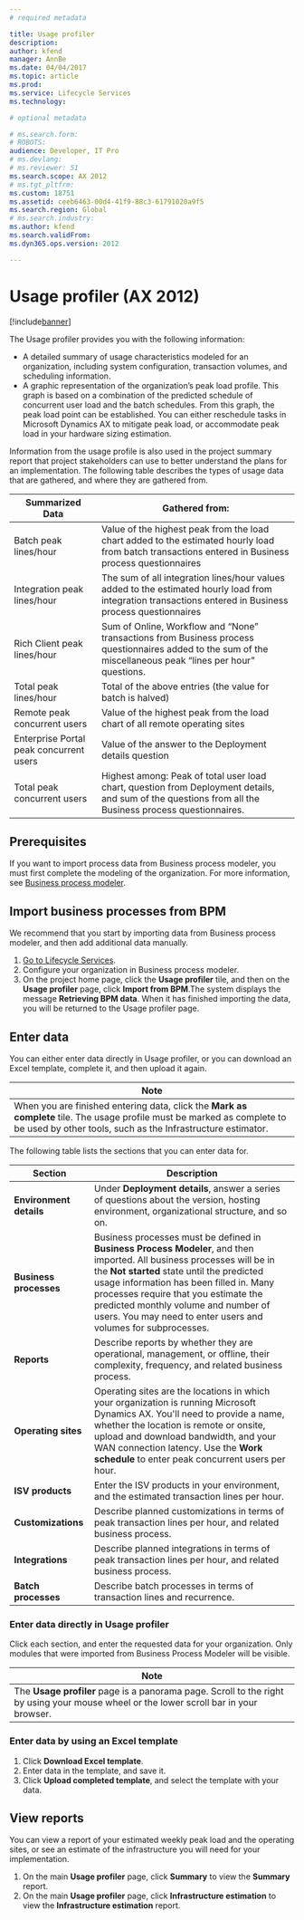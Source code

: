 ```yaml
---
# required metadata

title: Usage profiler 
description: 
author: kfend
manager: AnnBe
ms.date: 04/04/2017
ms.topic: article
ms.prod: 
ms.service: Lifecycle Services
ms.technology: 

# optional metadata

# ms.search.form: 
# ROBOTS: 
audience: Developer, IT Pro
# ms.devlang: 
# ms.reviewer: 51
ms.search.scope: AX 2012
# ms.tgt_pltfrm: 
ms.custom: 18751
ms.assetid: ceeb6463-00d4-41f9-88c3-61791020a9f5
ms.search.region: Global
# ms.search.industry: 
ms.author: kfend
ms.search.validFrom: 
ms.dyn365.ops.version: 2012

---
```


# Usage profiler (AX 2012)

[!include[banner](../../includes/banner.md)]




The Usage profiler provides you with the following information:

-   A detailed summary of usage characteristics modeled for an organization, including system configuration, transaction volumes, and scheduling information.
-   A graphic representation of the organization’s peak load profile. This graph is based on a combination of the predicted schedule of concurrent user load and the batch schedules. From this graph, the peak load point can be established. You can either reschedule tasks in Microsoft Dynamics AX to mitigate peak load, or accommodate peak load in your hardware sizing estimation.

Information from the usage profile is also used in the project summary report that project stakeholders can use to better understand the plans for an implementation. The following table describes the types of usage data that are gathered, and where they are gathered from.

| Summarized Data                         | Gathered from:                                                                                                                                              |
|-----------------------------------------|-------------------------------------------------------------------------------------------------------------------------------------------------------------|
| Batch peak lines/hour                   | Value of the highest peak from the load chart added to the estimated hourly load from batch transactions entered in Business process questionnaires         |
| Integration peak lines/hour             | The sum of all integration lines/hour values added to the estimated hourly load from integration transactions entered in Business process questionnaires    |
| Rich Client peak lines/hour             | Sum of Online, Workflow and “None” transactions from Business process questionnaires added to the sum of the miscellaneous peak “lines per hour” questions. |
| Total peak lines/hour                   | Total of the above entries (the value for batch is halved)                                                                                                  |
| Remote peak concurrent users            | Value of the highest peak from the load chart of all remote operating sites                                                                                 |
| Enterprise Portal peak concurrent users | Value of the answer to the Deployment details question                                                                                                      |
| Total peak concurrent users             | Highest among: Peak of total user load chart, question from Deployment details, and sum of the questions from all the Business process questionnaires.      |

## Prerequisites
If you want to import process data from Business process modeler, you must first complete the modeling of the organization. For more information, see [Business process modeler](../business-process-modeler-lcs.md).

## Import business processes from BPM
We recommend that you start by importing data from Business process modeler, and then add additional data manually.

1.  [Go to Lifecycle Services](https://lcs.dynamics.com).
2.  Configure your organization in Business process modeler.
3.  On the project home page, click the **Usage profiler** tile, and then on the **Usage profiler** page, click **Import from BPM**.The system displays the message **Retrieving BPM data**. When it has finished importing the data, you will be returned to the Usage profiler page.

## Enter data
You can either enter data directly in Usage profiler, or you can download an Excel template, complete it, and then upload it again.

| **Note**                                                                                                                                                                                |
|-----------------------------------------------------------------------------------------------------------------------------------------------------------------------------------------|
| When you are finished entering data, click the **Mark as complete** tile. The usage profile must be marked as complete to be used by other tools, such as the Infrastructure estimator. |

The following table lists the sections that you can enter data for.

| Section                 | Description                                                                                                                                                                                                                                                                                                                                                       |
|-------------------------|-------------------------------------------------------------------------------------------------------------------------------------------------------------------------------------------------------------------------------------------------------------------------------------------------------------------------------------------------------------------|
| **Environment details** | Under **Deployment details**, answer a series of questions about the version, hosting environment, organizational structure, and so on.                                                                                                                                                                                                                           |
| **Business processes**  | Business processes must be defined in **Business Process Modeler**, and then imported. All business processes will be in the **Not started** state until the predicted usage information has been filled in. Many processes require that you estimate the predicted monthly volume and number of users. You may need to enter users and volumes for subprocesses. |
| **Reports**             | Describe reports by whether they are operational, management, or offline, their complexity, frequency, and related business process.                                                                                                                                                                                                                              |
| **Operating sites**     | Operating sites are the locations in which your organization is running Microsoft Dynamics AX. You'll need to provide a name, whether the location is remote or onsite, upload and download bandwidth, and your WAN connection latency. Use the **Work schedule** to enter peak concurrent users per hour.                                                        |
| **ISV products**        | Enter the ISV products in your environment, and the estimated transaction lines per hour.                                                                                                                                                                                                                                                                         |
| **Customizations**      | Describe planned customizations in terms of peak transaction lines per hour, and related business process.                                                                                                                                                                                                                                                        |
| **Integrations**        | Describe planned integrations in terms of peak transaction lines per hour, and related business process.                                                                                                                                                                                                                                                          |
| **Batch processes**     | Describe batch processes in terms of transaction lines and recurrence.                                                                                                                                                                                                                                                                                            |

### 

### Enter data directly in Usage profiler

Click each section, and enter the requested data for your organization. Only modules that were imported from Business Process Modeler will be visible.

| **Note**                                                                                                                               |
|----------------------------------------------------------------------------------------------------------------------------------------|
| The **Usage profiler** page is a panorama page. Scroll to the right by using your mouse wheel or the lower scroll bar in your browser. |

### 

### Enter data by using an Excel template

1.  Click **Download Excel template**.
2.  Enter data in the template, and save it.
3.  Click **Upload completed template**, and select the template with your data.

## View reports
You can view a report of your estimated weekly peak load and the operating sites, or see an estimate of the infrastructure you will need for your implementation.

1.  On the main **Usage profiler** page, click **Summary** to view the **Summary** report.
2.  On the main **Usage profiler** page, click **Infrastructure estimation** to view the **Infrastructure estimation** report.




